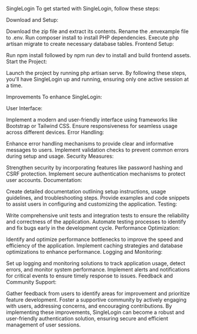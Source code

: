SingleLogin
To get started with SingleLogin, follow these steps:

Download and Setup:

Download the zip file and extract its contents.
Rename the .envexample file to .env.
Run composer install to install PHP dependencies.
Execute php artisan migrate to create necessary database tables.
Frontend Setup:

Run npm install followed by npm run dev to install and build frontend assets.
Start the Project:

Launch the project by running php artisan serve.
By following these steps, you'll have SingleLogin up and running, ensuring only one active session at a time.

Improvements
To enhance SingleLogin:

User Interface:

Implement a modern and user-friendly interface using frameworks like Bootstrap or Tailwind CSS.
Ensure responsiveness for seamless usage across different devices.
Error Handling:

Enhance error handling mechanisms to provide clear and informative messages to users.
Implement validation checks to prevent common errors during setup and usage.
Security Measures:

Strengthen security by incorporating features like password hashing and CSRF protection.
Implement secure authentication mechanisms to protect user accounts.
Documentation:

Create detailed documentation outlining setup instructions, usage guidelines, and troubleshooting steps.
Provide examples and code snippets to assist users in configuring and customizing the application.
Testing:

Write comprehensive unit tests and integration tests to ensure the reliability and correctness of the application.
Automate testing processes to identify and fix bugs early in the development cycle.
Performance Optimization:

Identify and optimize performance bottlenecks to improve the speed and efficiency of the application.
Implement caching strategies and database optimizations to enhance performance.
Logging and Monitoring:

Set up logging and monitoring solutions to track application usage, detect errors, and monitor system performance.
Implement alerts and notifications for critical events to ensure timely response to issues.
Feedback and Community Support:

Gather feedback from users to identify areas for improvement and prioritize feature development.
Foster a supportive community by actively engaging with users, addressing concerns, and encouraging contributions.
By implementing these improvements, SingleLogin can become a robust and user-friendly authentication solution, ensuring secure and efficient management of user sessions.
